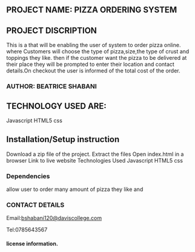 
## PROJECT NAME: PIZZA ORDERING SYSTEM
## PROJECT DISCRIPTION

This is a that will be enabling the user of system to order pizza online. where Customers will choose the type of pizza,size,the type of crust and  toppings they like. then if the customer want the pizza to be delivered at their place they will be prompted to enter their location and contact details.On checkout the user is informed of the total cost of the order.

### AUTHOR: BEATRICE SHABANI

## TECHNOLOGY USED ARE:

Javascript
HTML5
css

## Installation/Setup instruction

 Download a zip file of the project.
Extract the files
Open index.html in a browser
Link to live website
Technologies Used
Javascript
HTML5
css
###  Dependencies
allow user to order many amount of pizza they like and

### CONTACT DETAILS
Email:bshabani120@daviscollege.com

Tel:0785643567




 #### license information.

